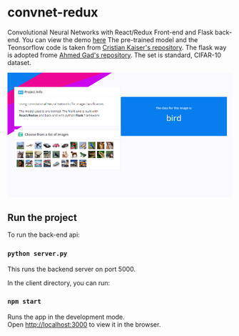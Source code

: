 # convnet-redux
Convolutional Neural Networks with React/Redux Front-end and Flask back-end. You can view the demo [here](http://convnet-redux.s3-website.eu-west-2.amazonaws.com)
The pre-trained model and the Teonsorflow code is taken from  [Cristian Kaiser's repository](https://github.com/christiankaiser/cnn-cifar10-example.git ).
The flask way is adopted frome [Ahmed Gad's repository](https://github.com/ahmedfgad/CIFAR10CNNFlask ).
The set is standard, CIFAR-10 dataset.

![Project screenshot](screenshot-1.png)

## Run the project

To run the back-end api:

### `python server.py`

This runs the backend server on port 5000.<br>


In the client directory, you can run:

### `npm start`

Runs the app in the development mode.<br>
Open [http://localhost:3000](http://localhost:3000) to view it in the browser.


